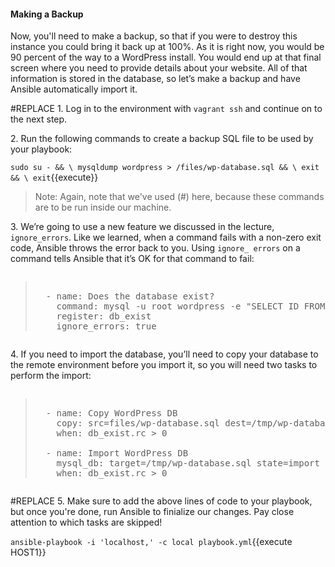 #### Making a Backup

Now, you'll need to make a backup, so that if you were to destroy this instance you could bring it back up at 100%. As it is right now, you would be 90 percent of the way to a WordPress install. You would end up at that final screen where you need to provide details about your website. All of that information is stored in the database, so let’s make a backup and have Ansible automatically import it.

#REPLACE
1\. Log in to the environment with `vagrant ssh` and continue on to the next step.

2\. Run the following commands to create a backup SQL file to be used by your playbook:

`sudo su - && \
mysqldump wordpress > /files/wp-database.sql && \
exit && \
exit`{{execute}}

>Note: Again, note that we've used (#) here, because these commands are to be run inside our machine.

3\. We’re going to use a new feature we discussed in the lecture, `ignore_errors`. Like we learned, when a command fails with a non-zero exit code, Ansible throws the error back to you. Using `ignore_ errors` on a command tells Ansible that it’s OK for that command to fail:

<pre class="file" data-filename="playbook.yml"><blockquote>
  - name: Does the database exist?
    command: mysql -u root wordpress -e "SELECT ID FROM wordpress.wp_users LIMIT 1;"
    register: db_exist
    ignore_errors: true
</blockquote></pre>


4\. If you need to import the database, you’ll need to copy your database to the remote environment before you import it, so you will need two tasks to perform the import:

<pre class="files" data-filename="playbook.yml"><blockquote>
  - name: Copy WordPress DB
    copy: src=files/wp-database.sql dest=/tmp/wp-database.sql
    when: db_exist.rc > 0

  - name: Import WordPress DB
    mysql_db: target=/tmp/wp-database.sql state=import name=wordpress
    when: db_exist.rc > 0
</blockquote></pre>

#REPLACE
5\. Make sure to add the above lines of code to your playbook, but once you're done, run Ansible to finialize our changes. Pay close attention to which tasks are skipped!

`ansible-playbook -i 'localhost,' -c local playbook.yml`{{execute HOST1}}
